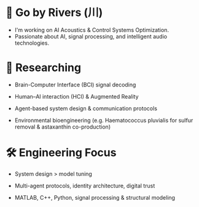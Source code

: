 # 👋 Go by Rivers (川)  

- I'm working on AI Acoustics & Control Systems Optimization.  
- Passionate about AI, signal processing, and intelligent audio technologies.

# 🤩 Researching

- Brain-Computer Interface (BCI) signal decoding

- Human–AI interaction (HCI) & Augmented Reality

- Agent-based system design & communication protocols

- Environmental bioengineering (e.g. Haematococcus pluvialis for sulfur removal & astaxanthin co-production)

# 🛠️ Engineering Focus

- System design > model tuning

- Multi-agent protocols, identity architecture, digital trust

- MATLAB, C++, Python, signal processing & structural modeling

